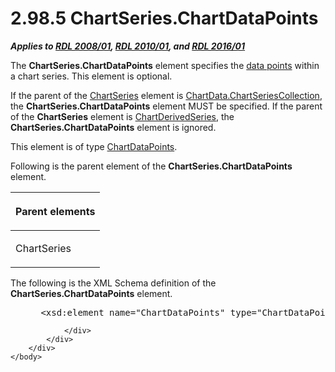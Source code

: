 <html dir="LTR" xmlns:mshelp="http://msdn.microsoft.com/mshelp" xmlns:ddue="http://ddue.schemas.microsoft.com/authoring/2003/5" xmlns:xlink="http://www.w3.org/1999/xlink" xmlns:tool="http://www.microsoft.com/tooltip">
    <head>
        <meta http-equiv="Content-Type" content="text/html; CHARSET=utf-8"></meta>
        <meta name="save" content="history"></meta>
        <title>2.98.5 ChartSeries.ChartDataPoints</title>
        <xml>
            <mshelp:toctitle title="2.98.5 ChartSeries.ChartDataPoints"></mshelp:toctitle>
            <mshelp:rltitle title="[MS-RDL]: ChartSeries.ChartDataPoints"></mshelp:rltitle>
            <mshelp:keyword index="A" term="056e32c4-faa4-4073-a3ee-ecbcf60640d1"></mshelp:keyword>
            <mshelp:attr name="DCSext.ContentType" value="open specification"></mshelp:attr>
            <mshelp:attr name="AssetID" value="056e32c4-faa4-4073-a3ee-ecbcf60640d1"></mshelp:attr>
            <mshelp:attr name="TopicType" value="kbRef"></mshelp:attr>
            <mshelp:attr name="DCSext.Title" value="[MS-RDL]: ChartSeries.ChartDataPoints" />
        </xml>
    </head>
    <body>
        <div id="header">
            <h1 class="heading">2.98.5 ChartSeries.ChartDataPoints</h1>
        </div>
        <div id="mainSection">
            <div id="mainBody">
                <div id="allHistory" class="saveHistory"></div>
                <div id="sectionSection0" class="section" name="collapseableSection">
                    

<p><b><i>Applies to </i></b><a href="1e855f94-4617-47e4-b89e-0856c6cb420f.htm"><b><i>RDL 2008/01</i></b></a><b><i>,
</i></b><a href="3428e690-a348-4ec7-8a6a-8efb42d2cdee.htm"><b><i>RDL 2010/01</i></b></a><b><i>,
and </i></b><a href="52ce3983-2bfc-4e72-9359-42aaf5fe4509.htm"><b><i>RDL 2016/01</i></b></a></p>

<p>The <b>ChartSeries.ChartDataPoints</b> element specifies the
<a href="b2482b3f-74ab-4ca8-a9e5-c07955011743.htm#gt_cf31915d-9d25-4dbb-abc7-e78f60626dc4">data points</a> within a
chart series. This element is optional.</p>

<p>If the parent of the <a href="aee11573-3fcf-4365-938b-e6c8ceece6e1.htm">ChartSeries</a> element is <a href="01298d96-221e-4e17-90ae-6e47a5deb711.htm">ChartData.ChartSeriesCollection</a>,
the <b>ChartSeries.ChartDataPoints</b> element MUST be specified. If the parent
of the <b>ChartSeries</b> element is <a href="1d639ad1-8e24-45ec-8dcb-8b6163780a36.htm">ChartDerivedSeries</a>, the <b>ChartSeries.ChartDataPoints</b>
element is ignored.</p>

<p>This element is of type <a href="ca7b75fe-6db6-408a-bdbd-211192ba2e3f.htm">ChartDataPoints</a>.</p>

<p>Following is the parent element of the <b>ChartSeries.ChartDataPoints</b>
element.</p>

<table>
 <thead>
  <tr>
   <th>
   <p>Parent elements </p>
   </th>
  </tr>
 </thead>
 <tr>
  <td>
  <p>ChartSeries</p>
  </td>
 </tr>
</table>

<p>The following is the XML Schema definition of the <b>ChartSeries.ChartDataPoints</b>
element.</p>

<dl>
<dd>
<div><pre> &lt;xsd:element name=&quot;ChartDataPoints&quot; type=&quot;ChartDataPointsType&quot; minOccurs=&quot;0&quot; /&gt;
</pre></div>
</dd></dl>


                </div>
            </div>
        </div>
    </body>
</html>